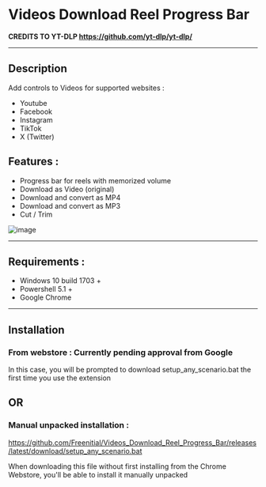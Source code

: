 # Videos Download Reel Progress Bar

__CREDITS TO YT-DLP https://github.com/yt-dlp/yt-dlp/__

---

## Description

Add controls to Videos for supported websites : 
- Youtube
- Facebook
- Instagram
- TikTok 
- X (Twitter)

## Features : 
- Progress bar for reels with memorized volume
- Download as Video (original)
- Download and convert as MP4
- Download and convert as MP3
- Cut / Trim

![image](https://github.com/user-attachments/assets/a7586200-3f58-4adc-9e0e-79d9a91f4d2d)

---

## Requirements : 
- Windows 10 build 1703 +
- Powershell 5.1 +
- Google Chrome

---

## Installation

### From webstore : Currently pending approval from Google

In this case, you will be prompted to download setup_any_scenario.bat the first time you use the extension

## OR

### Manual unpacked installation :
https://github.com/Freenitial/Videos_Download_Reel_Progress_Bar/releases/latest/download/setup_any_scenario.bat

When downloading this file without first installing from the Chrome Webstore, you'll be able to install it manually unpacked
